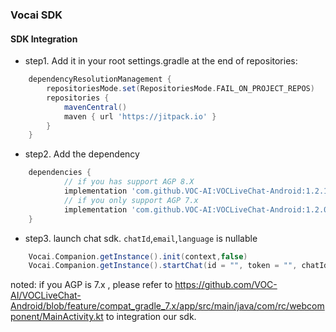 ### Vocai SDK 

#### SDK Integration

+ step1. Add it in your root settings.gradle at the end of repositories:
```groovy
	dependencyResolutionManagement {
		repositoriesMode.set(RepositoriesMode.FAIL_ON_PROJECT_REPOS)
		repositories {
			mavenCentral()
			maven { url 'https://jitpack.io' }
		}
	}
```
+ step2. Add the dependency
```groovy
	dependencies {
            // if you has support AGP 8.X 
	        implementation 'com.github.VOC-AI:VOCLiveChat-Android:1.2.1'
            // if you only support AGP 7.x
            implementation 'com.github.VOC-AI:VOCLiveChat-Android:1.2.0.2'
	}
```

+ step3. launch chat sdk. `chatId`,`email`,`language` is nullable
```groovy
    Vocai.Companion.getInstance().init(context,false)
    Vocai.Companion.getInstance().startChat(id = "", token = "", chatId = "", email = "", language = "", extra = null)
```
noted: if you AGP is 7.x , please refer to https://github.com/VOC-AI/VOCLiveChat-Android/blob/feature/compat_gradle_7.x/app/src/main/java/com/rc/webcomponent/MainActivity.kt to integration our sdk.